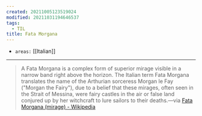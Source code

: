 ```yaml
---
created: 20211005123519024
modified: 20211031194646537
tags:
  - TIL
title: Fata Morgana
---
```


- `areas:` [[Italian]]

---

> A Fata Morgana is a complex form of superior mirage visible in a narrow band right above the horizon. The Italian term Fata Morgana translates the name of the Arthurian sorceress Morgan le Fay ("Morgan the Fairy"), due to a belief that these mirages, often seen in the Strait of Messina, were fairy castles in the air or false land conjured up by her witchcraft to lure sailors to their deaths.—via [Fata Morgana (mirage) - Wikipedia](<https://en.wikipedia.org/wiki/Fata_Morgana_(mirage)>)
